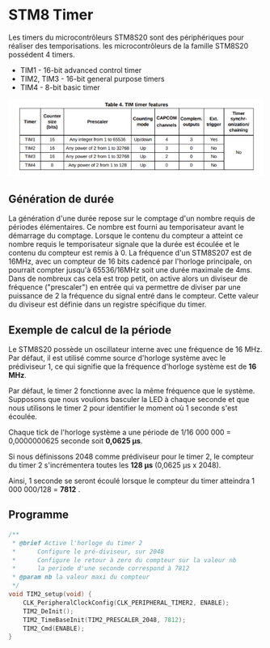﻿# STM8 Timer

Les timers du microcontrôleurs STM8S20 sont des périphériques  pour réaliser des temporisations.
les microcontrôleurs de la famille STM8S20 possédent 4 timers.

 - TIM1 - 16-bit advanced control timer
 - TIM2, TIM3 - 16-bit general purpose timers
 - TIM4 - 8-bit basic timer

![Les timer](/03_timer/TIM_timer.png)

##  Génération de durée

La génération d'une durée repose sur le comptage d'un nombre requis de périodes élémentaires. 
Ce nombre est fourni au temporisateur avant le démarrage du comptage. Lorsque le contenu du compteur a atteint ce nombre requis le temporisateur signale que la durée est écoulée et le contenu du compteur est remis à 0.
La fréquence d'un STM8S207 est de 16MHz, avec un compteur de 16 bits cadencé par l'horloge principale, on pourrait compter jusqu'à 65536/16MHz soit une durée maximale de 4ms. Dans de nombreux cas cela est trop petit, on active alors un diviseur de fréquence ("prescaler") en entrée qui va permettre de diviser par une puissance de 2 la fréquence du signal entré dans le compteur.  Cette valeur du diviseur est définie dans un registre spécifique  du timer.

## Exemple de calcul de la période

Le STM8S20 possède un oscillateur interne avec une fréquence de 16 MHz. Par défaut, il est utilisé comme source d'horloge système avec le prédiviseur 1, ce qui signifie que la fréquence d'horloge système est de **16 MHz**. 

Par défaut, le timer 2 fonctionne avec la même fréquence que le système.
Supposons que nous voulions basculer la LED à chaque seconde et que nous utilisons le timer 2 pour identifier le moment où 1 seconde s'est écoulée.

Chaque tick de l'horloge système a une période de 1/16 000 000 = 0,0000000625 seconde soit **0,0625 µs**.

Si nous définissons 2048 comme prédiviseur pour le timer 2, le compteur du timer 2 s'incrémentera toutes les **128 µs** (0,0625 µs x 2048).

Ainsi, 1 seconde se seront écoulé lorsque le compteur du timer atteindra  1 000 000/128 = **7812** .



## Programme
```c
/**
 * @brief Active l'horloge du timer 2
 *      Configure le pré-diviseur, sur 2048
 *      Configure le retour à zero du compteur sur la valeur nb
 *      la periode d'une seconde correspond à 7812
 * @param nb la valeur maxi du compteur
 */
void TIM2_setup(void) {
    CLK_PeripheralClockConfig(CLK_PERIPHERAL_TIMER2, ENABLE);
    TIM2_DeInit();
    TIM2_TimeBaseInit(TIM2_PRESCALER_2048, 7812); 
    TIM2_Cmd(ENABLE);
}
```


